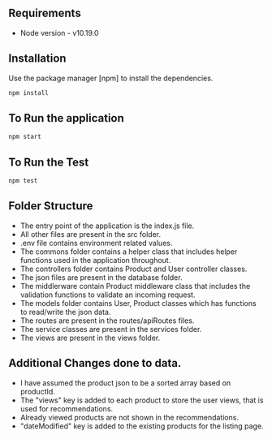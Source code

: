 ## Requirements

- Node version - v10.19.0

## Installation

Use the package manager [npm] to install the dependencies.

```bash
npm install
```

## To Run the application

```bash
npm start
```

## To Run the Test

```bash
npm test
```

## Folder Structure

- The entry point of the application is the index.js file.
- All other files are present in the src folder.
- .env file contains environment related values.
- The commons folder contains a helper class that includes helper functions used in the application throughout.
- The controllers folder contains Product and User controller classes.
- The json files are present in the database folder.
- The middlerware contain Product middleware class that includes the validation functions to validate an incoming request.
- The models folder contains User, Product classes which has functions to read/write the json data.
- The routes are present in the routes/apiRoutes files.
- The service classes are present in the services folder.
- The views are present in the views folder.

## Additional Changes done to data.
- I have assumed the product json to be a sorted array based on productId.
- The "views" key is added to each product to store the user views, that is used for recommendations.
- Already viewed products are not shown in the recommendations.
- "dateModified" key is added to the existing products for the listing page.
